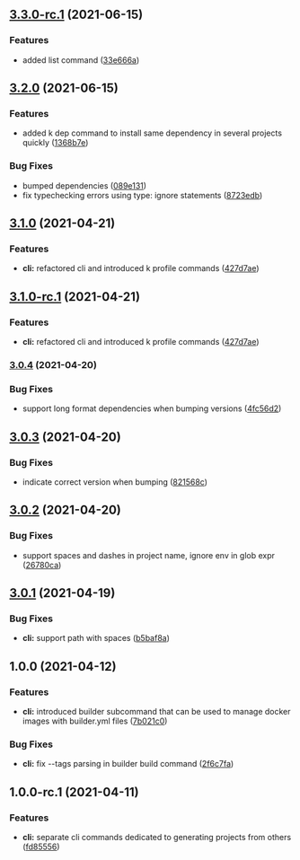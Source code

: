 ## [3.3.0-rc.1](https://github.com/charbonnierg/kapla-cli/compare/v3.2.0...v3.3.0-rc.1) (2021-06-15)


### Features

* added list command ([33e666a](https://github.com/charbonnierg/kapla-cli/commit/33e666a1298ff62587e40da46e05ccd7bbd7dd0b))

## [3.2.0](https://github.com/charbonnierg/kapla-cli/compare/v3.1.0...v3.2.0) (2021-06-15)


### Features

* added k dep command to install same dependency in several projects quickly ([1368b7e](https://github.com/charbonnierg/kapla-cli/commit/1368b7e87a9ee23f305eeddd762e63f627232d2a))


### Bug Fixes

* bumped dependencies ([089e131](https://github.com/charbonnierg/kapla-cli/commit/089e1311cf5fb4fff863cba1158e8cdbe490b53c))
* fix typechecking errors using type: ignore statements ([8723edb](https://github.com/charbonnierg/kapla-cli/commit/8723edb3f04468bf9c4019ad1f1011f17efdfbc7))


## [3.1.0](https://github.com/charbonnierg/kapla-cli/compare/v3.0.4...v3.1.0) (2021-04-21)


### Features

* **cli:** refactored cli and introduced k profile commands ([427d7ae](https://github.com/charbonnierg/kapla-cli/commit/427d7aec9f59238fbe1b4b3406ad4f84235bc60b))

## [3.1.0-rc.1](https://github.com/charbonnierg/kapla-cli/compare/v3.0.4...v3.1.0-rc.1) (2021-04-21)


### Features

* **cli:** refactored cli and introduced k profile commands ([427d7ae](https://github.com/charbonnierg/kapla-cli/commit/427d7aec9f59238fbe1b4b3406ad4f84235bc60b))

### [3.0.4](https://github.com/charbonnierg/kapla-cli/compare/v3.0.3...v3.0.4) (2021-04-20)


### Bug Fixes

* support long format dependencies when bumping versions ([4fc56d2](https://github.com/charbonnierg/kapla-cli/commit/4fc56d2974afac00b7309baf2885980fc3bae258))

## [3.0.3](https://github.com/charbonnierg/kapla-cli/compare/v3.0.2...v3.0.3) (2021-04-20)

### Bug Fixes

- indicate correct version when bumping ([821568c](https://github.com/charbonnierg/kapla-cli/commit/821568c79a4c4faa652aef49dd3fc7dfcbefe350))

## [3.0.2](https://github.com/charbonnierg/kapla-cli/compare/v3.0.1...v3.0.2) (2021-04-20)

### Bug Fixes

- support spaces and dashes in project name, ignore env in glob expr ([26780ca](https://github.com/charbonnierg/kapla-cli/commit/26780caad2ed82765576410cbb39324d990ea5f3))

## [3.0.1](https://github.com/charbonnierg/kapla-cli/compare/v3.0.0...v3.0.1) (2021-04-19)

### Bug Fixes

- **cli:** support path with spaces ([b5baf8a](https://github.com/charbonnierg/kapla-cli/commit/b5baf8ad27c7c4b4ffa6db245a26eb8fa1ca4f4d))

## 1.0.0 (2021-04-12)

### Features

- **cli:** introduced builder subcommand that can be used to manage docker images with builder.yml files ([7b021c0](https://github.com/charbonnierg/kapla-cli/commit/7b021c0c4a64d00e9803c7cd7da270d18dcb84b4))

### Bug Fixes

- **cli:** fix --tags parsing in builder build command ([2f6c7fa](https://github.com/charbonnierg/kapla-cli/commit/2f6c7fa82476b6100eedf2bf2f41e0147dfcd83a))

## 1.0.0-rc.1 (2021-04-11)

### Features

- **cli:** separate cli commands dedicated to generating projects from others ([fd85556](https://github.com/charbonnierg/kapla-cli/commit/fd855560e811f0b374632d643ac0ddcf7d09d05a))
